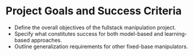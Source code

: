 # Project Goals and Success Criteria

- Define the overall objectives of the fullstack manipulation project.
- Specify what constitutes success for both model-based and learning-based approaches.
- Outline generalization requirements for other fixed-base manipulators.
